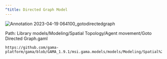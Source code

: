 ```yaml
---
^title: Directed Graph Model
---
```


![Annotation 2023-04-19 064100_gotodirectedgraph](https://user-images.githubusercontent.com/4437331/232970443-22d1b6c2-eed0-46d9-8c9d-7f6af8f509ab.png)

Path: Library models/Modeling/Spatial Topology/Agent movement/Goto Directed Graph.gaml


```gaml reference
https://github.com/gama-platform/gama/blob/GAMA_1.9.1/msi.gama.models/models/Modeling/Spatial%20Topology/Agent%20movement/models/Goto%20Directed%20Graph.gaml
```


